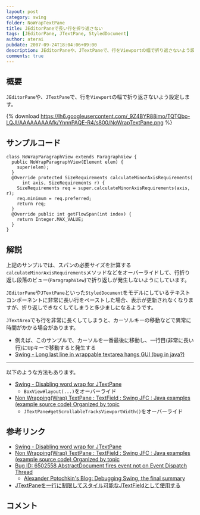 ```yaml
---
layout: post
category: swing
folder: NoWrapTextPane
title: JEditorPaneで長い行を折り返さない
tags: [JEditorPane, JTextPane, StyledDocument]
author: aterai
pubdate: 2007-09-24T18:04:06+09:00
description: JEditorPaneや、JTextPaneで、行をViewportの幅で折り返さないよう設定します。
comments: true
---
```

## 概要
`JEditorPane`や、`JTextPane`で、行を`Viewport`の幅で折り返さないよう設定します。

{% download https://lh6.googleusercontent.com/_9Z4BYR88imo/TQTQbo-LQJI/AAAAAAAAAfk/YnnnPAQE-R4/s800/NoWrapTextPane.png %}

## サンプルコード
<pre class="prettyprint"><code>class NoWrapParagraphView extends ParagraphView {
  public NoWrapParagraphView(Element elem) {
    super(elem);
  }
  @Override protected SizeRequirements calculateMinorAxisRequirements(
      int axis, SizeRequirements r) {
    SizeRequirements req = super.calculateMinorAxisRequirements(axis, r);
    req.minimum = req.preferred;
    return req;
  }
  @Override public int getFlowSpan(int index) {
    return Integer.MAX_VALUE;
  }
}
</code></pre>

## 解説
上記のサンプルでは、スパンの必要サイズを計算する`calculateMinorAxisRequirements`メソッドなどをオーバーライドして、行折り返し段落のビュー(`ParagraphView`)で折り返しが発生しないようにしています。

`JEditorPane`や`JTextPane`といった`StyledDocument`をモデルにしているテキストコンポーネントに非常に長い行をペーストした場合、表示が更新されなくなりますが、折り返しできなくしてしまうと多少ましになるようです。

`JTextArea`でも行を非常に長くしてしまうと、カーソルキーの移動などで異常に時間がかかる場合があります。

- 例えば、このサンプルで、カーソルを一番最後に移動し、一行目(非常に長い行)に<kbd>Up</kbd>キーで移動すると発生する
- [Swing - Long last line in wrappable textarea hangs GUI (bug in java?)](https://forums.oracle.com/thread/1367888)

<!-- dummy comment line for breaking list -->

- - - -
以下のような方法もあります。
- [Swing - Disabling word wrap for JTextPane](https://forums.oracle.com/thread/1353861)
    - `BoxView#layout(...)`をオーバーライド
- [Non Wrapping(Wrap) TextPane : TextField : Swing JFC : Java examples (example source code) Organized by topic](http://www.java2s.com/Code/Java/Swing-JFC/NonWrappingWrapTextPane.htm)
    - `JTextPane#getScrollableTracksViewportWidth()`をオーバーライド

<!-- dummy comment line for breaking list -->

## 参考リンク
- [Swing - Disabling word wrap for JTextPane](https://forums.oracle.com/thread/1353861)
- [Non Wrapping(Wrap) TextPane : TextField : Swing JFC : Java examples (example source code) Organized by topic](http://www.java2s.com/Code/Java/Swing-JFC/NonWrappingWrapTextPane.htm)
- [Bug ID: 6502558 AbstractDocument fires event not on Event Dispatch Thread](http://bugs.java.com/bugdatabase/view_bug.do?bug_id=6502558)
    - [Alexander Potochkin's Blog: Debugging Swing, the final summary](http://weblogs.java.net/blog/alexfromsun/archive/2006/02/debugging_swing.html)
- [JTextPaneを一行に制限してスタイル可能なJTextFieldとして使用する](http://ateraimemo.com/Swing/OneLineTextPane.html)

<!-- dummy comment line for breaking list -->

## コメント
